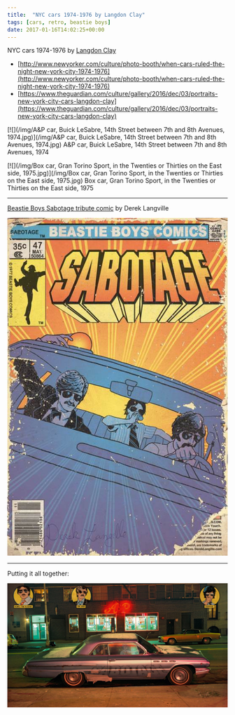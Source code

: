 ```yaml
---
title:  "NYC cars 1974-1976 by Langdon Clay"
tags: [cars, retro, beastie boys]
date: 2017-01-16T14:02:25+00:00
---
```


NYC cars 1974-1976 by [Langdon Clay](http://www.langdonclay.com)

- [http://www.newyorker.com/culture/photo-booth/when-cars-ruled-the-night-new-york-city-1974-1976](http://www.newyorker.com/culture/photo-booth/when-cars-ruled-the-night-new-york-city-1974-1976)
- [https://www.theguardian.com/culture/gallery/2016/dec/03/portraits-new-york-city-cars-langdon-clay](https://www.theguardian.com/culture/gallery/2016/dec/03/portraits-new-york-city-cars-langdon-clay)

[![](/img/A&P car, Buick LeSabre, 14th Street between 7th and 8th Avenues, 1974.jpg)](/img/A&P car, Buick LeSabre, 14th Street between 7th and 8th Avenues, 1974.jpg)
A&P car, Buick LeSabre, 14th Street between 7th and 8th Avenues, 1974

[![](/img/Box car, Gran Torino Sport, in the Twenties or Thirties on the East side, 1975.jpg)](/img/Box car, Gran Torino Sport, in the Twenties or Thirties on the East side, 1975.jpg)
Box car, Gran Torino Sport, in the Twenties or Thirties on the East side, 1975

---

[Beastie Boys Sabotage tribute comic](http://dereklangille.blogspot.de/2012/06/for-adam.html) by Derek Langville

![Sabotage](/img/Sabotage01.jpg)

---

Putting it all together:

[![Sabotage!](/img/Sabotage.jpg)](/img/Sabotage.jpg)